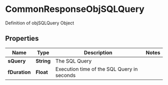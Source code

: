 

# CommonResponseObjSQLQuery

Definition of objSQLQuery Object

## Properties

Name | Type | Description | Notes
------------ | ------------- | ------------- | -------------
**sQuery** | **String** | The SQL Query | 
**fDuration** | **Float** | Execution time of the SQL Query in seconds | 




